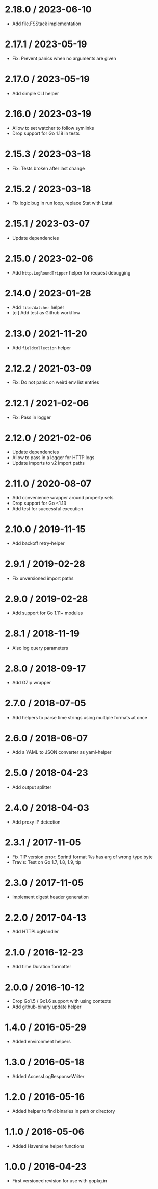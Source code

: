 # 2.18.0 / 2023-06-10

  * Add file.FSStack implementation

# 2.17.1 / 2023-05-19

  * Fix: Prevent panics when no arguments are given

# 2.17.0 / 2023-05-19

  * Add simple CLI helper

# 2.16.0 / 2023-03-19

  * Allow to set watcher to follow symlinks
  * Drop support for Go 1.18 in tests

# 2.15.3 / 2023-03-18

  * Fix: Tests broken after last change

# 2.15.2 / 2023-03-18

  * Fix logic bug in run loop, replace Stat with Lstat

# 2.15.1 / 2023-03-07

  * Update dependencies

# 2.15.0 / 2023-02-06

  * Add `http.LogRoundTripper` helper for request debugging

# 2.14.0 / 2023-01-28

  * Add `file.Watcher` helper
  * [ci] Add test as Github workflow

# 2.13.0 / 2021-11-20

  * Add `fieldcollection` helper

# 2.12.2 / 2021-03-09

  * Fix: Do not panic on weird env list entries

# 2.12.1 / 2021-02-06

  * Fix: Pass in logger

# 2.12.0 / 2021-02-06

  * Update dependencies
  * Allow to pass in a logger for HTTP logs
  * Update imports to v2 import paths

# 2.11.0 / 2020-08-07

  * Add convenience wrapper around property sets
  * Drop support for Go <1.13
  * Add test for successful execution

# 2.10.0 / 2019-11-15

  * Add backoff retry-helper

# 2.9.1 / 2019-02-28

  * Fix unversioned import paths

# 2.9.0 / 2019-02-28

  * Add support for Go 1.11+ modules

# 2.8.1 / 2018-11-19

  * Also log query parameters

# 2.8.0 / 2018-09-17

  * Add GZip wrapper

# 2.7.0 / 2018-07-05

  * Add helpers to parse time strings using multiple formats at once

# 2.6.0 / 2018-06-07

  * Add a YAML to JSON converter as yaml-helper

# 2.5.0 / 2018-04-23

  * Add output splitter

# 2.4.0 / 2018-04-03

  * Add proxy IP detection

# 2.3.1 / 2017-11-05

  * Fix TIP version error: Sprintf format %s has arg of wrong type byte
  * Travis: Test on Go 1.7, 1.8, 1.9, tip

# 2.3.0 / 2017-11-05

  * Implement digest header generation

# 2.2.0 / 2017-04-13

  * Add HTTPLogHandler

# 2.1.0 / 2016-12-23

  * Add time.Duration formatter

# 2.0.0 / 2016-10-12

  * Drop Go1.5 / Go1.6 support with using contexts
  * Add github-binary update helper

# 1.4.0 / 2016-05-29

  * Added environment helpers

# 1.3.0 / 2016-05-18

  * Added AccessLogResponseWriter

# 1.2.0 / 2016-05-16

  * Added helper to find binaries in path or directory

# 1.1.0 / 2016-05-06

  * Added Haversine helper functions


1.0.0 / 2016-04-23
==================

  * First versioned revision for use with gopkg.in